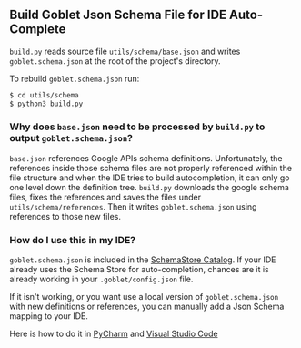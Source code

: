 ## Build Goblet Json Schema File for IDE Auto-Complete ##


`build.py` reads source file `utils/schema/base.json` and writes `goblet.schema.json` at the root of the project's directory. 

To rebuild `goblet.schema.json` run:
```bash
$ cd utils/schema
$ python3 build.py
```

### Why does `base.json` need to be processed by `build.py` to output `goblet.schema.json`? ###

`base.json` references Google APIs schema definitions. Unfortunately, the references inside those schema files are not properly referenced within the file structure and when the IDE tries to build autocompletion, it can only go one level down the definition tree. `build.py` downloads the google schema files, fixes the references and saves the files under `utils/schema/references`. Then it writes `goblet.schema.json` using references to those new files.


### How do I use this in my IDE? ### 

`goblet.schema.json` is included in the [SchemaStore Catalog](https://github.com/SchemaStore/schemastore/blob/master/src/api/json/catalog.json). If your IDE already uses the Schema Store for auto-completion, chances are it is already working in your `.goblet/config.json` file.

If it isn't working, or you want use a local version of `goblet.schema.json` with new definitions or references, you can manually add a Json Schema mapping to your IDE.

Here is how to do it in [PyCharm](https://www.jetbrains.com/help/pycharm/json.html#ws_json_schema_add_custom) and [Visual Studio Code](https://code.visualstudio.com/docs/languages/json#_mapping-in-the-user-settings)


